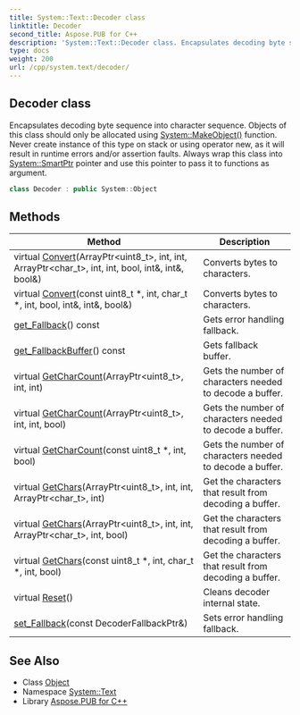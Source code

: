 ```yaml
---
title: System::Text::Decoder class
linktitle: Decoder
second_title: Aspose.PUB for C++
description: 'System::Text::Decoder class. Encapsulates decoding byte sequence into character sequence. Objects of this class should only be allocated using System::MakeObject() function. Never create instance of this type on stack or using operator new, as it will result in runtime errors and/or assertion faults. Always wrap this class into System::SmartPtr pointer and use this pointer to pass it to functions as argument in C++.'
type: docs
weight: 200
url: /cpp/system.text/decoder/
---
```

## Decoder class


Encapsulates decoding byte sequence into character sequence. Objects of this class should only be allocated using [System::MakeObject()](../../system/makeobject/) function. Never create instance of this type on stack or using operator new, as it will result in runtime errors and/or assertion faults. Always wrap this class into [System::SmartPtr](../../system/smartptr/) pointer and use this pointer to pass it to functions as argument.

```cpp
class Decoder : public System::Object
```

## Methods

| Method | Description |
| --- | --- |
| virtual [Convert](./convert/)(ArrayPtr\<uint8_t\>, int, int, ArrayPtr\<char_t\>, int, int, bool, int\&, int\&, bool\&) | Converts bytes to characters. |
| virtual [Convert](./convert/)(const uint8_t *, int, char_t *, int, bool, int\&, int\&, bool\&) | Converts bytes to characters. |
| [get_Fallback](./get_fallback/)() const | Gets error handling fallback. |
| [get_FallbackBuffer](./get_fallbackbuffer/)() const | Gets fallback buffer. |
| virtual [GetCharCount](./getcharcount/)(ArrayPtr\<uint8_t\>, int, int) | Gets the number of characters needed to decode a buffer. |
| virtual [GetCharCount](./getcharcount/)(ArrayPtr\<uint8_t\>, int, int, bool) | Gets the number of characters needed to decode a buffer. |
| virtual [GetCharCount](./getcharcount/)(const uint8_t *, int, bool) | Gets the number of characters needed to decode a buffer. |
| virtual [GetChars](./getchars/)(ArrayPtr\<uint8_t\>, int, int, ArrayPtr\<char_t\>, int) | Get the characters that result from decoding a buffer. |
| virtual [GetChars](./getchars/)(ArrayPtr\<uint8_t\>, int, int, ArrayPtr\<char_t\>, int, bool) | Get the characters that result from decoding a buffer. |
| virtual [GetChars](./getchars/)(const uint8_t *, int, char_t *, int, bool) | Get the characters that result from decoding a buffer. |
| virtual [Reset](./reset/)() | Cleans decoder internal state. |
| [set_Fallback](./set_fallback/)(const DecoderFallbackPtr\&) | Sets error handling fallback. |
## See Also

* Class [Object](../../system/object/)
* Namespace [System::Text](../)
* Library [Aspose.PUB for C++](../../)
